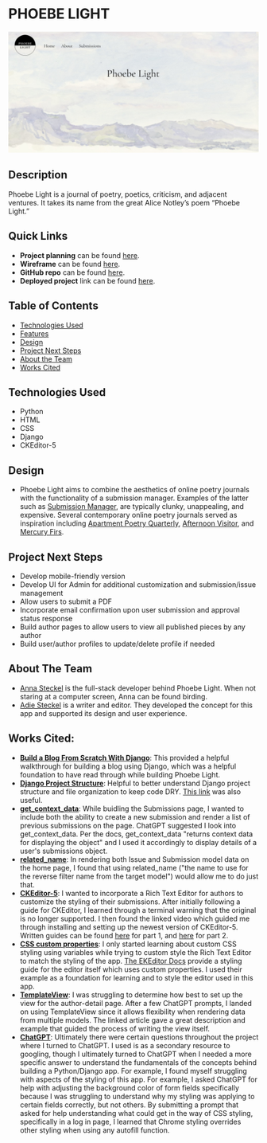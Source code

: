 # PHOEBE LIGHT

<img src="./main_app/static/images/pl-overview.jpg" alt="An overview of the Phoebe Light website that shows the logo in the top left, the navbar spread out to the right, the name centered below, all displayed over the background image of a watercolor mountain landscape."/>

## Description
Phoebe Light is a journal of poetry, poetics, criticism, and adjacent ventures. It takes its name from the great Alice Notley’s poem “Phoebe Light.”

## Quick Links
* **Project planning** can be found [here](https://trello.com/b/KrCNLzfd/phoebe-light).
* **Wireframe** can be found [here](https://lucid.app/lucidchart/86f46595-27da-4aae-a5ac-cbf7aa88d83e/edit?viewport_loc=-1583%2C-400%2C2068%2C1037%2C0_0&invitationId=inv_5674133a-e5da-4791-8481-acbaf4e691f6).
* **GitHub repo** can be found [here](https://github.com/annamiriams/phoebe-light).
* **Deployed project** link can be found [here](https://phoebelight-275a2da8eb1d.herokuapp.com/).

## Table of Contents
* [Technologies Used](#technologiesused)
* [Features](#features)
* [Design](#design)
* [Project Next Steps](#nextsteps)
* [About the Team](#team)
* [Works Cited](#workscited)

## <a name="technologiesused"></a>Technologies Used
* Python
* HTML
* CSS
* Django
* CKEditor-5

## <a name="design"></a>Design
* Phoebe Light aims to combine the aesthetics of online poetry journals with the functionality of a submission manager. Examples of the latter such as [Submission Manager](https://www.submissionmanager.net/), are typically clunky, unappealing, and expensive. Several contemporary online poetry journals served as inspiration including [Apartment Poetry Quarterly](http://www.aptpoetry.com/issue19/index.html), [Afternoon Visitor](https://www.afternoonvisitor.com/), and [Mercury Firs](https://www.mercuryfirs.org/).

## <a name="nextsteps"></a>Project Next Steps
* Develop mobile-friendly version
* Develop UI for Admin for additional customization and submission/issue management
* Allow users to submit a PDF
* Incorporate email confirmation upon user submission and approval status response
* Build author pages to allow users to view all published pieces by any author
* Build user/author profiles to update/delete profile if needed

## <a name="team"></a>About The Team
* [Anna Steckel](https://www.linkedin.com/in/annasteckel/) is the full-stack developer behind Phoebe Light. When not staring at a computer screen, Anna can be found birding.  
* [Adie Steckel](https://adiebsteckel.com/) is a writer and editor. They developed the concept for this app and supported its design and user experience. 

## <a name="workscited"></a>Works Cited:
* **[Build a Blog From Scratch With Django](https://realpython.com/build-a-blog-from-scratch-django/)**: This provided a helpful walkthrough for building a blog using Django, which was a helpful foundation to have read through while building Phoebe Light.
* **[Django Project Structure](https://medium.com/django-unleashed/django-project-structure-a-comprehensive-guide-4b2ddbf2b6b8)**: Helpful to better understand Django project structure and file organization to keep code DRY. [This link](https://www.geeksforgeeks.org/best-practice-for-django-project-working-directory-structure/) was also useful.
* **[get_context_data](https://docs.djangoproject.com/en/5.2/topics/class-based-views/generic-display/)**: While buidling the Submissions page, I wanted to include both the ability to create a new submission and render a list of previous submissions on the page. ChatGPT suggested I look into get_context_data. Per the docs, get_context_data "returns context data for displaying the object" and I used it accordingly to display details of a user's submissions object.  
* **[related_name](https://docs.djangoproject.com/en/5.2/ref/models/fields/)**: In rendering both Issue and Submission model data on the home page, I found that using related_name ("the name to use for the reverse filter name from the target model") would allow me to do just that.
* **[CKEditor-5](https://www.youtube.com/watch?v=yHjoQirJNAQ)**: I wanted to incorporate a Rich Text Editor for authors to customize the styling of their submissions. After initially following a guide for CKEditor, I learned through a terminal warning that the original is no longer supported. I then found the linked video which guided me through installing and setting up the newest version of CKEditor-5. Written guides can be found [here](https://www.jaimedcsilva.com/hello-world/installing-ckeditor-with-django-part-1/) for part 1, and [here](https://www.jaimedcsilva.com/hello-world/installing-ckeditor-with-django-part-2/) for part 2.
* **[CSS custom properties](https://developer.mozilla.org/en-US/docs/Web/CSS/CSS_cascading_variables/Using_CSS_custom_properties)**: I only started learning about custom CSS styling using variables while trying to custom style the Rich Text Editor to match the styling of the app. [The EKEditor Docs](https://ckeditor.com/docs/ckeditor5/latest/framework/deep-dive/ui/theme-customization.html) provide a styling guide for the editor itself which uses custom properties. I used their example as a foundation for learning and to style the editor used in this app. 
* **[TemplateView](https://medium.com/@hellenwain_54279/django-class-based-views-templateview-fc44807297ed)**: I was struggling to determine how best to set up the view for the author-detail page. After a few ChatGPT prompts, I landed on using TemplateView since it allows flexibility when rendering data from multiple models. The linked article gave a great description and example that guided the process of writing the view itself. 
* **[ChatGPT](https://chatgpt.com/)**: Ultimately there were certain questions throughout the project where I turned to ChatGPT. I used is as a secondary resource to googling, though I ultimately turned to ChatGPT when I needed a more specific answer to understand the fundamentals of the concepts behind building a Python/Django app. For example, I found myself struggling with aspects of the styling of this app. For example, I asked ChatGPT for help with adjusting the background color of form fields specifically because I was struggling to understand why my styling was applying to certain fields correctly, but not others. By submitting a prompt that asked for help understanding what could get in the way of CSS styling, specifically in a log in page, I learned that Chrome styling overrides other styling when using any autofill function. 